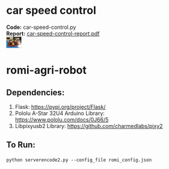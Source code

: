 # car speed control
<b>Code:</b> car-speed-control.py <br>
<b>Report:</b> [car-speed-control-report.pdf](./car-speed-control-report.pdf) <br>
<img src="./car.jpeg" width="40" />


# romi-agri-robot
## Dependencies:
1. Flask: https://pypi.org/project/Flask/
2. Pololu A-Star 32U4 Arduino Library: https://www.pololu.com/docs/0J66/5
3. Libpixyusb2 Library: https://github.com/charmedlabs/pixy2

## To Run:
`python serverencode2.py --config_file romi_config.json`
